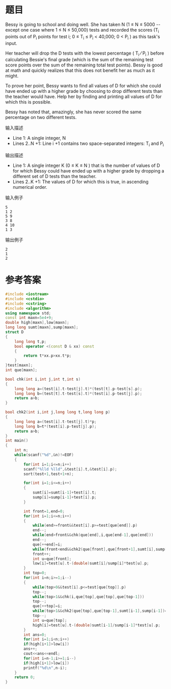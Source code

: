 # 题目
Bessy is going to school and doing well. She has taken N (1 ≤ N ≤ 5000 -- except one case where 1 ≤ N ≤ 50,000) tests and recorded the scores (T<sub>i</sub> points out of P<sub>i</sub> points for test i; 0 ≤ T<sub>i</sub> ≤ P<sub>i</sub> < 40,000; 0 < P<sub>i</sub> ) as this task's input.

Her teacher will drop the D tests with the lowest percentage ( T<sub>i</sub> ⁄ P<sub>i</sub> ) before calculating Bessie's final grade (which is the sum of the remaining test score points over the sum of the remaining total test points). Bessy is good at math and quickly realizes that this does not benefit her as much as it might.

To prove her point, Bessy wants to find all values of D for which she could have ended up with a higher grade by choosing to drop different tests than the teacher would have. Help her by finding and printing all values of D for which this is possible.

Bessy has noted that, amazingly, she has never scored the same percentage on two different tests.

输入描述
* Line 1: A single integer, N
* Lines 2..N +1: Line i +1 contains two space-separated integers: T<sub>i</sub> and P<sub>i</sub>


输出描述
* Line 1: A single integer K (0 ≤ K ≤ N ) that is the number of values of D for which Bessy could have ended up with a higher grade by dropping a different set of D tests than the teacher.
* Lines 2..K +1: The values of D for which this is true, in ascending numerical order.

输入例子
```
5
1 2
5 9
3 8
4 10
1 3
```
输出例子
```
2
1
2
```
# 参考答案
```c++
#include <iostream>
#include <cstdio>
#include <cstring>
#include <algorithm>
using namespace std;
const int maxn=5e4+9;
double high[maxn],low[maxn];
long long sumt[maxn],sump[maxn];
struct D
{
    long long t,p;
    bool operator <(const D & xx) const
    {
        return t*xx.p>xx.t*p;
    }
}test[maxn];
int que[maxn];

bool chk(int i,int j,int t,int s)
{
    long long a=(test[i].t-test[j].t)*(test[t].p-test[s].p);
    long long b=(test[t].t-test[s].t)*(test[i].p-test[j].p);
    return a>b;
}

bool chk2(int i,int j,long long t,long long p)
{
    long long a=(test[i].t-test[j].t)*p;
    long long b=t*(test[i].p-test[j].p);
    return a>b;
}
int main()
{
    int n;
    while(scanf("%d",&n)!=EOF)
    {
        for(int i=1;i<=n;i++)
        scanf("%lld %lld",&test[i].t,&test[i].p);
        sort(test+1,test+1+n);

        for(int i=1;i<=n;i++)
        {
            sumt[i]=sumt[i-1]+test[i].t;
            sump[i]=sump[i-1]+test[i].p;
        }

        int front=1,end=0;
        for(int i=1;i<=n;i++)
        {
            while(end>=front&&test[i].p>=test[que[end]].p)
            end--;
            while(end>front&&chk(que[end],i,que[end-1],que[end]))
            end--;
            que[++end]=i;
            while(front<end&&chk2(que[front],que[front+1],sumt[i],sump[i])==1)
            front++;
            int u=que[front];
            low[i]=test[u].t-(double)sumt[i]/sump[i]*test[u].p;
        }
        int top=0;
        for(int i=n;i>=1;i--)
        {
            while(top>0&&test[i].p<=test[que[top]].p)
            top--;
            while(top>1&&chk(i,que[top],que[top],que[top-1]))
            top--;
            que[++top]=i;
            while(top>1&&chk2(que[top],que[top-1],sumt[i-1],sump[i-1])==0)
            top--;
            int u=que[top];
            high[i]=test[u].t-(double)sumt[i-1]/sump[i-1]*test[u].p;
        }
        int ans=0;
        for(int i=1;i<n;i++)
        if(high[i+1]>low[i])
        ans++;
        cout<<ans<<endl;
        for(int i=n-1;i>=1;i--)
        if(high[i+1]>low[i])
        printf("%d\n",n-i);
    }
    return 0;
}
